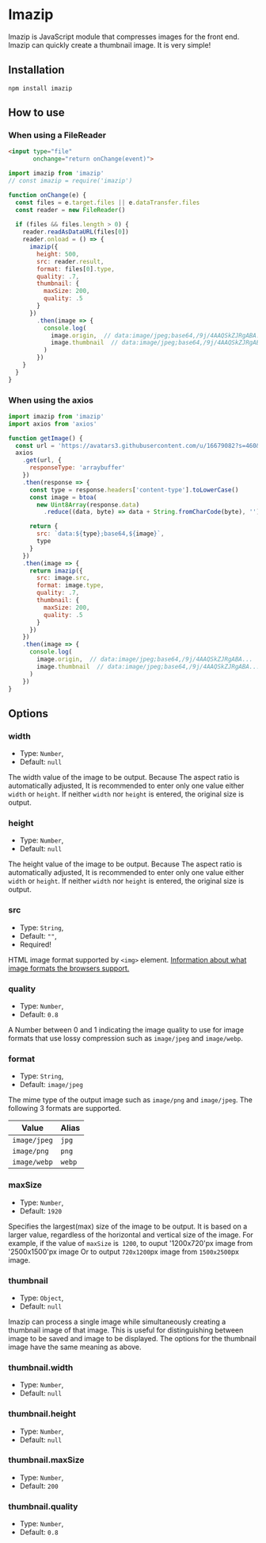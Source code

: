 # Imazip

Imazip is JavaScript module that compresses images for the front end.
Imazip can quickly create a thumbnail image.
It is very simple!

## Installation

```
npm install imazip
```

## How to use

### When using a FileReader

```html
<input type="file"
       onchange="return onChange(event)">
```

```js
import imazip from 'imazip'
// const imazip = require('imazip')

function onChange(e) {
  const files = e.target.files || e.dataTransfer.files
  const reader = new FileReader()
  
  if (files && files.length > 0) {
    reader.readAsDataURL(files[0])
    reader.onload = () => {
      imazip({
        height: 500,
        src: reader.result,
        format: files[0].type,
        quality: .7,
        thumbnail: {
          maxSize: 200,
          quality: .5
        }
      })
        .then(image => {
          console.log(
            image.origin,  // data:image/jpeg;base64,/9j/4AAQSkZJRgABA...
            image.thumbnail  // data:image/jpeg;base64,/9j/4AAQSkZJRgABA...
          )
        })
    }
  }
}
```

### When using the axios

```js
import imazip from 'imazip'
import axios from 'axios'

function getImage() {
  const url = 'https://avatars3.githubusercontent.com/u/16679082?s=460&v=4'
  axios
    .get(url, {
      responseType: 'arraybuffer'
    })
    .then(response => {
      const type = response.headers['content-type'].toLowerCase()
      const image = btoa(
        new Uint8Array(response.data)
          .reduce((data, byte) => data + String.fromCharCode(byte), ''))

      return {
        src: `data:${type};base64,${image}`,
        type
      }
    })
    .then(image => {
      return imazip({
        src: image.src,
        format: image.type,
        quality: .7,
        thumbnail: {
          maxSize: 200,
          quality: .5
        }
      })
    })
    .then(image => {
      console.log(
        image.origin,  // data:image/jpeg;base64,/9j/4AAQSkZJRgABA...
        image.thumbnail  // data:image/jpeg;base64,/9j/4AAQSkZJRgABA...
      )
    })
}
```

## Options

### width

- Type: `Number`,
- Default: `null`

The width value of the image to be output.
Because The aspect ratio is automatically adjusted, It is recommended to enter only one value either `width` or `height`.
If neither `width` nor `height` is entered, the original size is output.

### height

- Type: `Number`,
- Default: `null`

The height value of the image to be output.
Because The aspect ratio is automatically adjusted, It is recommended to enter only one value either `width` or `height`.
If neither `width` nor `height` is entered, the original size is output.

### src

- Type: `String`,
- Default: `""`,
- Required!

HTML image format supported by `<img>` element.
[Information about what image formats the browsers support.](https://en.wikipedia.org/wiki/Comparison_of_web_browsers#Image_format_support)

### quality

- Type: `Number`,
- Default: `0.8`

A Number between 0 and 1 indicating the image quality to use for image formats that use lossy compression such as `image/jpeg` and `image/webp`.

### format

- Type: `String`,
- Default: `image/jpeg`

The mime type of the output image such as `image/png` and `image/jpeg`.
The following 3 formats are supported.

Value | Alias
--|--
`image/jpeg` | `jpg`
`image/png` | `png`
`image/webp` | `webp`

### maxSize

- Type: `Number`,
- Default: `1920`

Specifies the largest(max) size of the image to be output.
It is based on a larger value, regardless of the horizontal and vertical size of the image.
For example, if the value of `maxSize` is` 1200`, to ouput  '1200x720'px image from '2500x1500'px image Or to output `720x1200`px image from `1500x2500`px image.

### thumbnail

- Type: `Object`,
- Default: `null`

Imazip can process a single image while simultaneously creating a thumbnail image of that image.
This is useful for distinguishing between image to be saved and image to be displayed.
The options for the thumbnail image have the same meaning as above.

### thumbnail.width

- Type: `Number`,
- Default: `null`

### thumbnail.height

- Type: `Number`,
- Default: `null`

### thumbnail.maxSize

- Type: `Number`,
- Default: `200`

### thumbnail.quality

- Type: `Number`,
- Default: `0.8`